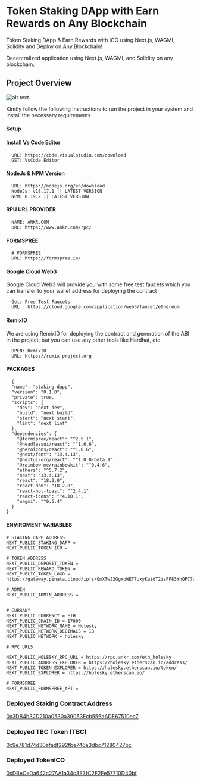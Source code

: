 # Token Staking DApp with Earn Rewards on Any Blockchain

Token Staking DApp & Earn Rewards with ICO using Next.js, WAGMI, Solidity and Deploy on Any Blockchain!

Decentralized application using Next.js, WAGMI, and Solidity on any blockchain.

## Project Overview

![alt text](https://www.daulathussain.com/wp-content/uploads/2024/08/Create-a-Token-Staking-DApp-Earn-Rewards-on-Any-Blockchain.jpg)

Kindly follow the following Instructions to run the project in your system and install the necessary requirements


#### Setup

#### Install Vs Code Editor

```
  URL: https://code.visualstudio.com/download
  GET: VsCode Editor
```

#### NodeJs & NPM Version

```
  URL: https://nodejs.org/en/download
  NodeJs: v18.17.1 || LATEST VERSION
  NPM: 8.19.2 || LATEST VERSION
```

#### RPU URL PROVIDER

```
  NAME: ANKR.COM
  URL: https://www.ankr.com/rpc/
```

#### FORMSPREE

```
  # FORMSPREE
  URL: https://formspree.io/
```

#### Google Cloud Web3

Google Cloud Web3 will provide you with some free test faucets which you can transfer to your wallet address for deploying the contract

```
  Get: Free Test Faucets
  URL : https://cloud.google.com/application/web3/faucet/ethereum
```

#### RemixID

We are using RemixID for deploying the contract and generation of the ABI in the project, but you can use any other tools like Hardhat, etc.

```
  OPEN: RemixID
  URL: https://remix-project.org
```

#### PACKAGES

```
  {
  "name": "staking-dapp",
  "version": "0.1.0",
  "private": true,
  "scripts": {
    "dev": "next dev",
    "build": "next build",
    "start": "next start",
    "lint": "next lint"
  },
  "dependencies": {
    "@formspree/react": "^2.5.1",
    "@headlessui/react": "^1.6.6",
    "@heroicons/react": "^1.0.6",
    "@next/font": "13.4.13",
    "@nextui-org/react": "^1.0.0-beta.9",
    "@rainbow-me/rainbowkit": "^0.4.6",
    "ethers": "^5.7.2",
    "next": "13.4.13",
    "react": "18.2.0",
    "react-dom": "18.2.0",
    "react-hot-toast": "^2.4.1",
    "react-icons": "^4.10.1",
    "wagmi": "^0.6.4"
  }
}

```

#### ENVIROMENT VARIABLES

```
# STAKING DAPP ADDRESS
NEXT_PUBLIC_STAKING_DAPP =
NEXT_PUBLIC_TOKEN_ICO =

# TOKEN ADDRESS
NEXT_PUBLIC_DEPOSIT_TOKEN =
NEXT_PUBLIC_REWARD_TOKEN =
NEXT_PUBLIC_TOKEN_LOGO = https://gateway.pinata.cloud/ipfs/QmXTwJ2GgxbWET7uxyKaidT2isPF83YhQP77acskvZbCGu

# ADMIN
NEXT_PUBLIC_ADMIN_ADDRESS =


# CURRANY
NEXT_PUBLIC_CURRENCY = ETH
NEXT_PUBLIC_CHAIN_ID = 17000
NEXT_PUBLIC_NETWORK_NAME = Holesky
NEXT_PUBLIC_NETWORK_DECIMALS = 18
NEXT_PUBLIC_NETWORK = holesky

# RPC URLS

NEXT_PUBLIC_HOLESKY_RPC_URL = https://rpc.ankr.com/eth_holesky
NEXT_PUBLIC_ADDRESS_EXPLORER = https://holesky.etherscan.io/address/
NEXT_PUBLIC_TOKEN_EXPLORER = https://holesky.etherscan.io/token/
NEXT_PUBLIC_EXPLORER = https://holesky.etherscan.io/

# FORMSPREE
NEXT_PUBLIC_FORMSPREE_API =

```
### Deployed Staking Contract Address
[0x3DB4b32D210a0530a39053Ecb556aADE67510ec7](https://holesky.etherscan.io/address/0x3db4b32d210a0530a39053ecb556aade67510ec7)


### Deployed TBC Token (TBC)
[0x9e781d74d30afadf292fbe746a3dbc71280427bc](https://holesky.etherscan.io/token/0x9e781d74d30afadf292fbe746a3dbc71280427bc)


### Deployed TokenICO
[0xDBeCeDa642c27AA1a34c3E3fC2F2Fe57710D40bf](https://holesky.etherscan.io/address/0xDBeCeDa642c27AA1a34c3E3fC2F2Fe57710D40bf)

